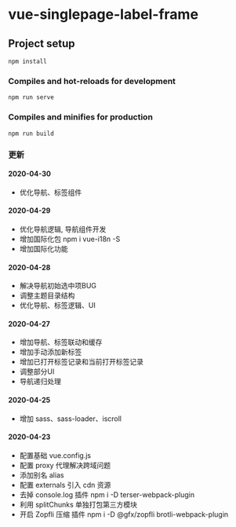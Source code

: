 # vue-singlepage-label-frame

## Project setup
```
npm install
```

### Compiles and hot-reloads for development
```
npm run serve
```

### Compiles and minifies for production
```
npm run build
```

### 更新

#### 2020-04-30
>
+ 优化导航、标签组件

#### 2020-04-29
>
+ 优化导航逻辑, 导航组件开发
+ 增加国际化包 npm i vue-i18n -S
+ 增加国际化功能

#### 2020-04-28
>
+ 解决导航初始选中项BUG
+ 调整主题目录结构
+ 优化导航、标签逻辑、UI

#### 2020-04-27
>
+ 增加导航、标签联动和缓存
+ 增加手动添加新标签
+ 增加已打开标签记录和当前打开标签记录
+ 调整部分UI
+ 导航递归处理

#### 2020-04-25
>
+ 增加 sass、sass-loader、iscroll

#### 2020-04-23
>
+ 配置基础 vue.config.js
+ 配置 proxy 代理解决跨域问题
+ 添加别名 alias
+ 配置 externals 引入 cdn 资源
+ 去掉 console.log 插件 npm i -D terser-webpack-plugin
+ 利用 splitChunks 单独打包第三方模块
+ 开启 Zopfli 压缩 插件 npm i -D @gfx/zopfli brotli-webpack-plugin